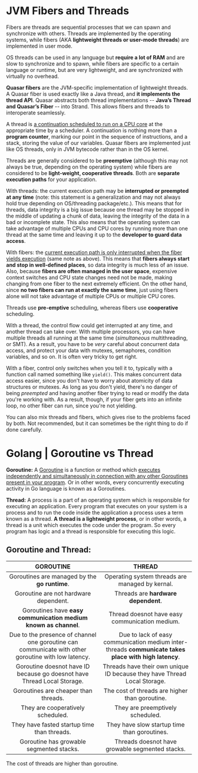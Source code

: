 # JVM Fibers and Threads

Fibers are threads are sequential processes that we can spawn and synchronize with others. Threads are implemented by the operating systems, while fibers (AKA **lightweight threads or user-mode threads**) are implemented in user mode.

OS threads can be used in any language but **require a lot of RAM** and are slow to synchronize and to spawn, while fibers are specific to a certain language or runtime, but are very lightweight, and are synchronized with virtually no overhead. 

**Quasar fibers** are the JVM-specific implementation of lightweight threads. A Quasar fiber is used exactly like a Java thread, and **it implements the thread API**. Quasar abstracts both thread implementations -- **Java’s Thread and Quasar’s Fiber** --  into Strand. This allows fibers and threads to interoperate seamlessly.



A thread is <u>a continuation scheduled to run on a CPU core</u> at the appropriate time by a scheduler. A continuation is nothing more than a **program counter**, marking our point in the sequence of instructions, and a stack, storing the value of our variables. Quasar fibers are implemented just like OS threads, only in JVM bytecode rather than in the OS kernel.





Threads are generally considered to be **preemptive** (although this may not always be true, depending on the operating system) while fibers are considered to be **light-weight, cooperative threads**. Both are **separate execution paths** for your application.

With threads: the current execution path may be **interrupted or preempted at any time** (note: this statement is a generalization and may not always hold true depending on OS/threading package/etc.). This means that for threads, data integrity is a big issue because one thread may be stopped in the middle of updating a chunk of data, leaving the integrity of the data in a bad or incomplete state. This also means that the operating system can take advantage of multiple CPUs and CPU cores by running more than one thread at the same time and leaving it up to the **developer to guard data access**.

With fibers: the <u>current execution path is only interrupted when the fiber yields execution</u> (same note as above). This means that **fibers always start and stop in well-defined places**, so data integrity is much less of an issue. Also, because **fibers are often managed in the user space**, expensive context switches and CPU state changes need not be made, making changing from one fiber to the next extremely efficient. On the other hand, since **no two fibers can run at exactly the same time**, just using fibers alone will not take advantage of multiple CPUs or multiple CPU cores.



Threads use **pre-emptive** scheduling, whereas fibers use **cooperative** scheduling.


With a thread, the control flow could get interrupted at any time, and another thread can take over. With multiple processors, you can have multiple threads all running at the same time (*simultaneous* multithreading, or SMT). As a result, you have to be *very* careful about concurrent data access, and protect your data with mutexes, semaphores, condition variables, and so on. It is often very tricky to get right.

With a fiber, control only switches when you tell it to, typically with a function call named something like `yield()`. This makes concurrent data access easier, since you don't have to worry about atomicity of data structures or mutexes. As long as you don't yield, there's no danger of being *preempted* and having another fiber trying to read or modify the data you're working with. As a result, though, if your fiber gets into an infinite loop, no other fiber can run, since you're not yielding.

You can also mix threads and fibers, which gives rise to the problems faced by both. Not recommended, but it can sometimes be the right thing to do if done carefully.









# Golang | Goroutine vs Thread

**Goroutine:** A [Goroutine](https://www.geeksforgeeks.org/goroutines-concurrency-in-golang/) is a function or method which <u>executes independently and simultaneously in connection with any other Goroutines present in your program</u>. Or in other words, every concurrently executing activity in Go language is known as a Goroutines.

**Thread:** A process is a part of an operating system which is responsible for executing an application. Every program that executes on your system is a process and to run the code inside the application a process uses a term known as a thread. **A thread is a lightweight process**, or in other words, a thread is a unit which executes the code under the program. So every program has logic and a thread is responsible for executing this logic.



## Goroutine and Thread:

|                          GOROUTINE                           |                            THREAD                            |
| :----------------------------------------------------------: | :----------------------------------------------------------: |
|        Goroutines are managed by the **go runtime**.         |       Operating system threads are managed by kernal.        |
|            Goroutine are not hardware dependent.             |             Threads are **hardware dependent**.              |
| Goroutines have **easy communication medium known as channel**. |        Thread doesnot have easy communication medium.        |
| Due to the presence of channel one goroutine can communicate with other goroutine with low latency. | Due to lack of easy communication medium inter-threads **communicate takes place with high latency**. |
| Goroutine doesnot have ID because go doesnot have Thread Local Storage. | Threads have their own unique ID because they have Thread Local Storage. |
|             Goroutines are cheaper than threads.             |        The cost of threads are higher than goroutine.        |
|              They are cooperatively scheduled.               |               They are preemptively scheduled.               |
|         They have fasted startup time than threads.          |         They have slow startup time than goroutines.         |
|           Goroutine has growable segmented stacks.           |       Threads doesnot have growable segmented stacks.        |

The cost of threads are higher than goroutine.


